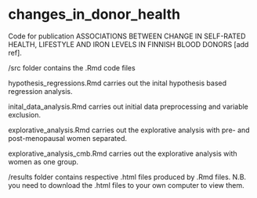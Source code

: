 # changes_in_donor_health
Code for publication ASSOCIATIONS BETWEEN CHANGE IN SELF-RATED HEALTH, LIFESTYLE AND IRON LEVELS IN FINNISH BLOOD DONORS [add ref].

/src folder contains the .Rmd code files
  
  hypothesis_regressions.Rmd carries out the inital hypothesis based regression analysis.
  
  inital_data_analysis.Rmd carries out initial data preprocessing and variable exclusion.
  
  explorative_analysis.Rmd carries out the explorative analysis with pre- and post-menopausal women separated.
  
  explorative_analysis_cmb.Rmd carries out the explorative analysis with women as one group.

/results folder contains respective .html files produced by .Rmd files. N.B. you need to download the .html files to your own computer to view them.
